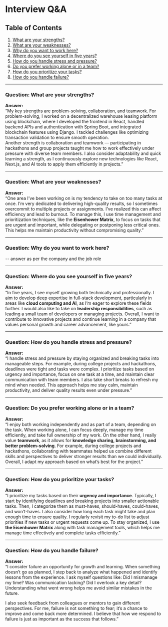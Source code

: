 # Interview Q&A

## Table of Contents
1. [What are your strengths?](#question-what-are-your-strengths)
2. [What are your weaknesses?](#question-what-are-your-weaknesses)
3. [Why do you want to work here?](#question-why-do-you-want-to-work-here)
4. [Where do you see yourself in five years?](#question-where-do-you-see-yourself-in-five-years)
5. [How do you handle stress and pressure?](#question-how-do-you-handle-stress-and-pressure)
6. [Do you prefer working alone or in a team?](#question-do-you-prefer-working-alone-or-in-a-team)
7. [How do you prioritize your tasks?](#question-how-do-you-prioritize-your-tasks)
8. [How do you handle failure?](#question-how-do-you-handle-failure)

---

### **Question: What are your strengths?**

**Answer:**  
“My key strengths are problem-solving, collaboration, and teamwork. For problem-solving, I worked on a decentralized warehouse leasing platform using blockchain, where I developed the frontend in React, handled backend APIs and authentication with Spring Boot, and integrated blockchain features using Django. I tackled challenges like optimizing transaction validation to ensure smooth operation.  
Another strength is collaboration and teamwork — participating in hackathons and group projects taught me how to work effectively under pressure with diverse team members. I also consider adaptability and quick learning a strength, as I continuously explore new technologies like React, Next.js, and AI tools to apply them efficiently in projects.”

---

### **Question: What are your weaknesses?**

**Answer:**  
“One area I’ve been working on is my tendency to take on too many tasks at once. I’m very dedicated to delivering high-quality results, so I sometimes overcommit to multiple projects or assignments. I’ve realized this can affect efficiency and lead to burnout. To manage this, I use time management and prioritization techniques, like the **Eisenhower Matrix**, to focus on tasks that are urgent and important, while delegating or postponing less critical ones. This helps me maintain productivity without compromising quality.”

---

### **Question: Why do you want to work here?**

-- answer as per the company and the job role

---

### **Question: Where do you see yourself in five years?**

**Answer:**  
“In five years, I see myself growing both technically and professionally. I aim to develop deep expertise in full-stack development, particularly in areas like **cloud computing and AI**, as I’m eager to explore these fields further. I would also like to take on **leadership responsibilities**, such as leading a small team of developers or managing projects. Overall, I want to contribute to innovative projects and continue learning in a company that values personal growth and career advancement, like yours.”

---

### **Question: How do you handle stress and pressure?**

**Answer:**  
“I handle stress and pressure by staying organized and breaking tasks into manageable steps. For example, during college projects and hackathons, deadlines were tight and tasks were complex. I prioritize tasks based on urgency and importance, focus on one task at a time, and maintain clear communication with team members. I also take short breaks to refresh my mind when needed. This approach helps me stay calm, maintain productivity, and deliver quality results even under pressure.”

---

### **Question: Do you prefer working alone or in a team?**

**Answer:**  
“I enjoy both working independently and as part of a team, depending on the task. When working alone, I can focus deeply, manage my time efficiently, and take full ownership of my work. On the other hand, I really value **teamwork**, as it allows for **knowledge sharing, brainstorming, and better problem-solving**. For example, during college projects and hackathons, collaborating with teammates helped us combine different skills and perspectives to deliver stronger results than we could individually. Overall, I adapt my approach based on what’s best for the project.”

---

### **Question: How do you prioritize your tasks?**

**Answer:**  
“I prioritize my tasks based on their **urgency and importance**. Typically, I start by identifying deadlines and breaking projects into smaller actionable tasks. Then, I categorize them as must-haves, should-haves, could-haves, and won’t-haves. I also consider how long each task might take and plan enough time to ensure quality. I regularly revisit my to-do list to adjust priorities if new tasks or urgent requests come up. To stay organized, I use **the Eisenhower Matrix** along with task management tools, which helps me manage time effectively and complete tasks efficiently.”

---

### **Question: How do you handle failure?**

**Answer:**  
“I consider failure an opportunity for growth and learning. When something doesn’t go as planned, I step back to analyze what happened and identify lessons from the experience. I ask myself questions like: Did I mismanage my time? Was communication lacking? Did I overlook a key detail? Understanding what went wrong helps me avoid similar mistakes in the future.  

I also seek feedback from colleagues or mentors to gain different perspectives. For me, failure is not something to fear; it’s a chance to improve and come back more determined. I believe that how we respond to failure is just as important as the success that follows.”
